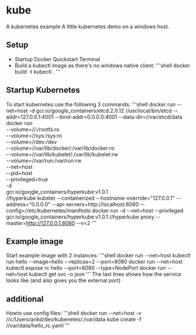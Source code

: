 # kube
A kubernetes example
A little kubernetes demo on a windows host.

## Setup
 - Startup Docker Quickstart Terminal
 - Build a kubectl image as there's no windows native client:
'''shell
docker build -t kubectl .
'''

## Startup Kubernetes
To start kubernetes use the following 3 commands:
'''shell
docker run --net=host -d gcr.io/google_containers/etcd:2.0.12 //usr/local/bin/etcd --addr=127.0.0.1:4001 --bind-addr=0.0.0.0:4001 --data-dir=//var/etcd/data
docker run \
    --volume=//:/rootfs:ro \
    --volume=//sys:/sys:ro \
    --volume=//dev:/dev \
    --volume=//var/lib/docker/:/var/lib/docker:ro \
    --volume=//var/lib/kubelet/:/var/lib/kubelet:rw \
    --volume=//var/run:/var/run:rw \
    --net=host \
    --pid=host \
    --privileged=true \
    -d \
    gcr.io/google_containers/hyperkube:v1.0.1 \
    //hyperkube kubelet --containerized --hostname-override="127.0.0.1" --address="0.0.0.0" --api-servers=http://localhost:8080 --config=//etc/kubernetes/manifests	
docker run -d --net=host --privileged gcr.io/google_containers/hyperkube:v1.0.1 //hyperkube proxy --master=http://127.0.0.1:8080 --v=2
'''

## Example image
Start example image with 2 instances:
'''shell
docker run --net=host kubectl run hello --image=hello --replicas=2 --port=8080
docker run --net=host kubectl expose rc hello --port=8080 --type=NodePort
docker run --net=host kubectl get svc -o json
'''
The last lines shows how the service looks like (and also gives you the external port)

## additional
Howto use config files:
'''shell
docker run --net=host -v //c/Users/arikd/dev/kubenetes/:/var/data kube create -f //var/data/hello_rc.yaml
'''
